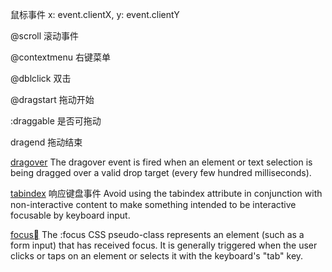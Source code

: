 鼠标事件
      x: event.clientX,
      y: event.clientY

@scroll 滚动事件

@contextmenu 右键菜单

@dblclick 双击

@dragstart 拖动开始

:draggable 是否可拖动

dragend 拖动结束


[dragover](https://developer.mozilla.org/en-US/docs/Web/API/Document/dragover_event)
The dragover event is fired when an element or text selection is being dragged over a valid drop target (every few hundred milliseconds).

[tabindex](https://developer.mozilla.org/en-US/docs/Web/HTML/Global_attributes/tabindex) 响应键盘事件
Avoid using the tabindex attribute in conjunction with non-interactive content to make something intended to be interactive focusable by keyboard input. 

[focus](https://developer.mozilla.org/en-US/docs/Web/CSS/:focus)
The :focus CSS pseudo-class represents an element (such as a form input) that has received focus. It is generally triggered when the user clicks or taps on an element or selects it with the keyboard's "tab" key.


